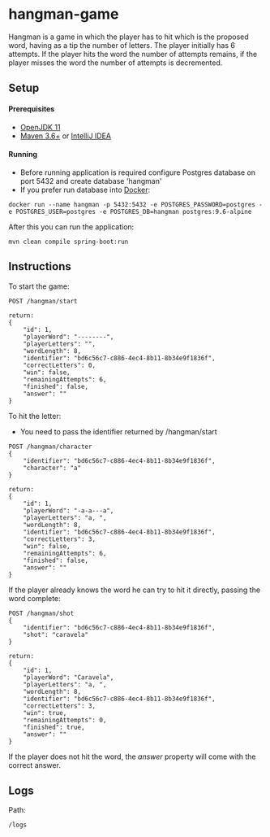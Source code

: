 # hangman-game
Hangman is a game in which the player has to hit which is the proposed word, having as a tip the number of letters. The player initially has 6 attempts. If the player hits the word the number of attempts remains, if the player misses the word the number of attempts is decremented.

## Setup

#### Prerequisites
- [OpenJDK 11](http://jdk.java.net/11/)
- [Maven 3.6+](https://maven.apache.org/install.html) or [IntelliJ IDEA](https://www.jetbrains.com/help/idea/install-and-set-up-product.html)

#### Running

- Before running application is required configure Postgres database on port 5432 and create database 'hangman'
- If you prefer run database into [Docker](https://docs.docker.com/install/linux/docker-ee/ubuntu/):
```
docker run --name hangman -p 5432:5432 -e POSTGRES_PASSWORD=postgres -e POSTGRES_USER=postgres -e POSTGRES_DB=hangman postgres:9.6-alpine
```
After this you can run the application:
```
mvn clean compile spring-boot:run
```


## Instructions

To start the game:
```
POST /hangman/start

return:
{
    "id": 1,
    "playerWord": "--------",
    "playerLetters": "",
    "wordLength": 8,
    "identifier": "bd6c56c7-c886-4ec4-8b11-8b34e9f1836f",
    "correctLetters": 0,
    "win": false,
    "remainingAttempts": 6,
    "finished": false,
    "answer": ""
}
```

To hit the letter:
- You need to pass the identifier returned by /hangman/start
```
POST /hangman/character
{
	"identifier": "bd6c56c7-c886-4ec4-8b11-8b34e9f1836f",
	"character": "a"
}

return:
{
    "id": 1,
    "playerWord": "-a-a---a",
    "playerLetters": "a, ",
    "wordLength": 8,
    "identifier": "bd6c56c7-c886-4ec4-8b11-8b34e9f1836f",
    "correctLetters": 3,
    "win": false,
    "remainingAttempts": 6,
    "finished": false,
    "answer": ""
}
```

If the player already knows the word he can try to hit it directly, passing the word complete:

```
POST /hangman/shot
{
	"identifier": "bd6c56c7-c886-4ec4-8b11-8b34e9f1836f",
	"shot": "caravela"
}

return:
{
    "id": 1,
    "playerWord": "Caravela",
    "playerLetters": "a, ",
    "wordLength": 8,
    "identifier": "bd6c56c7-c886-4ec4-8b11-8b34e9f1836f",
    "correctLetters": 3,
    "win": true,
    "remainingAttempts": 0,
    "finished": true,
    "answer": ""
}
```

If the player does not hit the word, the *answer* property will come with the correct answer.

## Logs

Path:
```
/logs
```